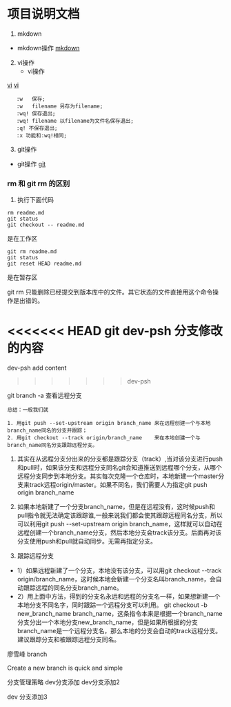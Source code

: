 # 项目说明文档
1. mkdown
  - mkdown操作
  [mkdown](https://www.runoob.com/markdown/md-lists.html)

2. vi操作
   - vi操作

  [vi](https://www.cnblogs.com/sriba/p/8043471.html)
  [vi](http://blog.sina.com.cn/s/blog_6d09b5750100vx3u.html)
```
   :w   保存;
   :w   filename 另存为filename;
   :wq! 保存退出;
   :wq! filename 以filename为文件名保存退出;
   :q! 不保存退出;
   :x 功能和:wq!相同;

```
3. git操作
  - git操作
  [git](https://segmentfault.com/a/1190000011673663)

### rm 和 git rm 的区别

1. 执行下面代码
```
rm readme.md
git status
git checkout -- readme.md

```
是在工作区

```
git rm readme.md
git status
git reset HEAD readme.md

```
是在暂存区

git rm 只能删除已经提交到版本库中的文件。其它状态的文件直接用这个命令操作是出错的。

<<<<<<< HEAD
git dev-psh 分支修改的内容
=======
dev-psh add content
>>>>>>> dev-psh

git branch -a 查看远程分支

	总结：一般我们就

	1. 用git push --set-upstream origin branch_name 来在远程创建一个与本地branch_name同名的分支并跟踪；
	2. 用git checkout --track origin/branch_name    来在本地创建一个与branch_name同名分支跟踪远程分支。
1. 其实在从远程分支分出来的分支都是跟踪分支（track）,当对该分支进行push和pull时，如果该分支和远程分支同名git会知道推送到远程哪个分支，从哪个远程分支同步到本地分支。其实每次克隆一个仓库时，本地新建一个master分支来track远程origin/master。如果不同名，我们需要人为指定git push origin branch_name

2. 如果本地新建了一个分支branch_name，但是在远程没有，这时候push和pull指令就无法确定该跟踪谁,一般来说我们都会使其跟踪远程同名分支，所以可以利用git push --set-upstream origin branch_name，这样就可以自动在远程创建一个branch_name分支，然后本地分支会track该分支。后面再对该分支使用push和pull就自动同步。无需再指定分支。

3. 跟踪远程分支
 - 1）如果远程新建了一个分支，本地没有该分支，可以用git checkout --track origin/branch_name，这时候本地会新建一个分支名叫branch_name，会自动跟踪远程的同名分支branch_name。
 - 2）用上面中方法，得到的分支名永远和远程的分支名一样，如果想新建一个本地分支不同名字，同时跟踪一个远程分支可以利用。
git checkout -b new_branch_name branch_name，这条指令本来是根据一个branch_name分支分出一个本地分支new_branch_name，但是如果所根据的分支branch_name是一个远程分支名，那么本地的分支会自动的track远程分支。建议跟踪分支和被跟踪远程分支同名。

廖雪峰 branch 

Create a new branch is quick and simple

分支管理策略
dev分支添加
dev分支添加2

dev 分支添加3

